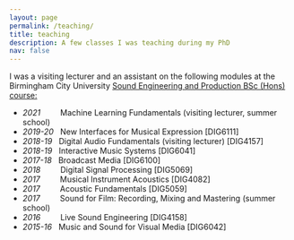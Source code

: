 ```yaml
---
layout: page
permalink: /teaching/
title: teaching
description: A few classes I was teaching during my PhD
nav: false
---
```


<p>I was a visiting lecturer and an assistant on the following modules at the Birmingham City University <a href="https://www.bcu.ac.uk/courses/sound-engineering-and-production-bsc-hons-2024-25">Sound Engineering and Production BSc (Hons) course:</a></p>
<ul class='fa-ul'>
    <li><i>2021</i> &nbsp;&nbsp;&nbsp;&nbsp;&nbsp;&nbsp;&nbsp;&nbsp;Machine Learning Fundamentals (visiting lecturer, summer school)</li>
    <li><i>2019-20</i> &nbsp;&nbsp;New Interfaces for Musical Expression [DIG6111]</li>
    <li><i>2018-19</i> &nbsp;&nbsp;Digital Audio Fundamentals (visiting lecturer) [DIG4157]</li>
    <li><i>2018-19</i> &nbsp;&nbsp;Interactive Music Systems [DIG6041]</li>
    <li><i>2017-18</i> &nbsp;&nbsp;Broadcast Media [DIG6100]</li>
    <li><i>2018</i> &nbsp;&nbsp;&nbsp;&nbsp;&nbsp;&nbsp;&nbsp;&nbsp;Digital Signal Processing [DIG5069]</li>
    <li><i>2017</i> &nbsp;&nbsp;&nbsp;&nbsp;&nbsp;&nbsp;&nbsp;&nbsp;Musical Instrument Acoustics [DIG4082]</li>
    <li><i>2017</i> &nbsp;&nbsp;&nbsp;&nbsp;&nbsp;&nbsp;&nbsp;&nbsp;Acoustic Fundamentals [DIG5059]</li>
    <li><i>2017</i> &nbsp;&nbsp;&nbsp;&nbsp;&nbsp;&nbsp;&nbsp;&nbsp;Sound for Film: Recording, Mixing and Mastering (summer school)</li>
    <li><i>2016</i> &nbsp;&nbsp;&nbsp;&nbsp;&nbsp;&nbsp;&nbsp;&nbsp;Live Sound Engineering [DIG4158]</li>
    <li><i>2015-16</i> &nbsp;&nbsp;Music and Sound for Visual Media [DIG6042]</li>
</ul>